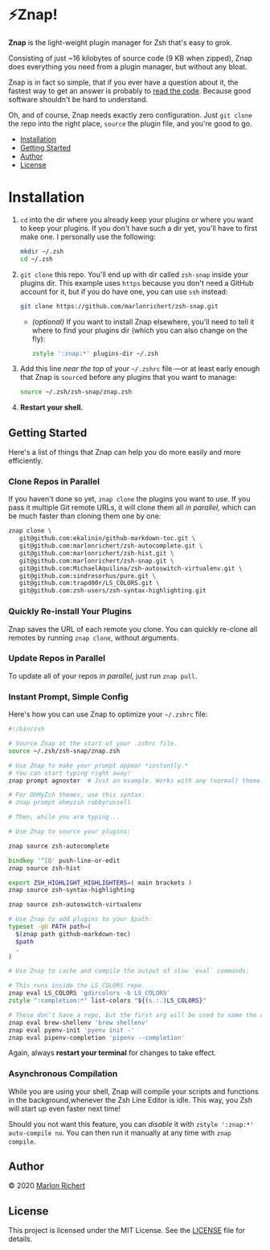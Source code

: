 # :zap:Znap!
**Znap** is the light-weight plugin manager for Zsh that's easy to grok.

Consisting of just ~16 kilobytes of source code (9 KB when zipped), Znap does everything you need
from a plugin manager, but without any bloat.

Znap is in fact so simple, that if you ever have a question about it, the fastest way to get an
answer is probably to [read the code](functions). Because good software shouldn't be hard to
understand.

Oh, and of course, Znap needs exactly zero configuration. Just `git clone` the repo into the
right place, `source` the plugin file, and you're good to go.

* [Installation](#installation)
* [Getting Started](#getting-started)
* [Author](#author)
* [License](#license)

# Installation
1. `cd` into the dir where you already keep your plugins or where you want to keep your plugins. If
   you don't have such a dir yet, you'll have to first make one. I personally use the following:
   ```zsh
   mkdir ~/.zsh
   cd ~/.zsh
   ```
1. `git clone` this repo. You'll end up with dir called `zsh-snap` inside your plugins dir. This
   example uses `https` because you don't need a GitHub account for it, but if you do have one,
   you can use `ssh` instead:
   ```zsh
   git clone https://github.com/marlonrichert/zsh-snap.git
   ```
   * _(optional)_ If you want to install Znap elsewhere, you'll need to tell it where to find your
     plugins dir (which you can also change on the fly):
     ```zsh
     zstyle ':znap:*' plugins-dir ~/.zsh
     ```
1. Add this line _near the top_ of your `~/.zshrc` file —or at least early enough that Znap is
   `source`d before any plugins that you want to manage:
   ```zsh
   source ~/.zsh/zsh-snap/znap.zsh
   ```
1. **Restart your shell.**

## Getting Started
Here's a list of things that Znap can help you do more easily and more efficiently.

### Clone Repos in Parallel
If you haven't done so yet, `znap clone` the plugins you want to use. If you pass it multiple Git
remote URLs, it will clone them all _in parallel,_ which can be much faster than cloning them one
by one:
```zsh
znap clone \
   git@github.com:ekalinin/github-markdown-toc.git \
   git@github.com:marlonrichert/zsh-autocomplete.git \
   git@github.com:marlonrichert/zsh-hist.git \
   git@github.com:marlonrichert/zsh-snap.git \
   git@github.com:MichaelAquilina/zsh-autoswitch-virtualenv.git \
   git@github.com:sindresorhus/pure.git \
   git@github.com:trapd00r/LS_COLORS.git \
   git@github.com:zsh-users/zsh-syntax-highlighting.git
```

### Quickly Re-install Your Plugins
Znap saves the URL of each remote you clone. You can quickly re-clone all remotes by running
`znap clone`, without arguments.

### Update Repos in Parallel
To update all of your repos _in parallel,_ just run `znap pull`.

### Instant Prompt, Simple Config
Here's how you can use Znap to optimize your `~/.zshrc` file:
```zsh
#!/bin/zsh

# Source Znap at the start of your .zshrc file.
source ~/.zsh/zsh-snap/znap.zsh

# Use Znap to make your prompt appear *instantly.*
# You can start typing right away!
znap prompt agnoster  # Just an example. Works with any (normal) theme.

# For OhMyZsh themes, use this syntax:
# znap prompt ohmyzsh robbyrussell

# Then, while you are typing...

# Use Znap to source your plugins:

znap source zsh-autocomplete

bindkey '^[Q' push-line-or-edit
znap source zsh-hist

export ZSH_HIGHLIGHT_HIGHLIGHTERS=( main brackets )
znap source zsh-syntax-highlighting

znap source zsh-autoswitch-virtualenv

# Use Znap to add plugins to your $path:
typeset -gU PATH path=(
  $(znap path github-markdown-toc)
  $path
  .
)

# Use Znap to cache and compile the output of slow `eval` commands:

# This runs inside the LS_COLORS repo.
znap eval LS_COLORS 'gdircolors -b LS_COLORS'
zstyle ":completion:*" list-colors "${(s.:.)LS_COLORS}"

# These don't have a repo, but the first arg will be used to name the cache file.
znap eval brew-shellenv 'brew shellenv'
znap eval pyenv-init 'pyenv init -'
znap eval pipenv-completion 'pipenv --completion'
```

Again, always **restart your terminal** for changes to take effect.

### Asynchronous Compilation
While you are using your shell, Znap will compile your scripts and functions in the background,whenever the Zsh Line Editor is idle. This way, you Zsh will start up even faster next time!

Should you not want this feature, you can _disable_ it with `zstyle ':znap:*' auto-compile no`.
You can then run it manually at any time with `znap compile`.

## Author
© 2020 [Marlon Richert](https://github.com/marlonrichert)

## License
This project is licensed under the MIT License. See the
[LICENSE](LICENSE) file for details.
